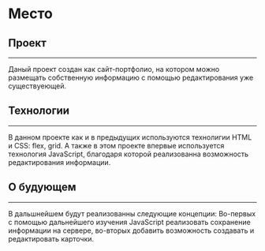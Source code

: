 # Место

## Проект
---
Даный проект создан как сайт-портфолио, на котором можно размещать собственную информацию с помощью редактирования уже существуеющей.

## Технологии
---
В данном проекте как и в предыдущих используются технолигии HTML и CSS: flex, grid.
А также в этом проекте впервые используется технология JavaScript, благодаря которой реализованна возможность редактирования информации.

## О будующем
---
В дальшнейшем будут реализованны следующие концепции: Во-первых с помощью дальнейшего изучения JavaScript реализовать сохранение информации на сервере, во-вторых добавить возможность создавать и редактировать карточки.

